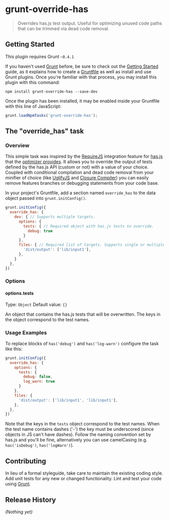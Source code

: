 # grunt-override-has

> Overrides has.js test output. Useful for optimizing unused code paths that can be trimmed via dead code removal.

## Getting Started
This plugin requires Grunt `~0.4.1`

If you haven't used [Grunt](http://gruntjs.com/) before, be sure to check out the [Getting Started](http://gruntjs.com/getting-started) guide, as it explains how to create a [Gruntfile](http://gruntjs.com/sample-gruntfile) as well as install and use Grunt plugins. Once you're familiar with that process, you may install this plugin with this command:

```shell
npm install grunt-override-has --save-dev
```

Once the plugin has been installed, it may be enabled inside your Gruntfile with this line of JavaScript:

```js
grunt.loadNpmTasks('grunt-override-has');
```

## The "override_has" task

### Overview

This simple task was inspired by the [RequireJS](http://requirejs.org/) integration feature for [has.js](https://github.com/phiggins42/has.js) that the [optimizer provides](http://requirejs.org/docs/optimization.html#hasjs). It allows you to override the output of tests defined by the has.js API (custom or not) with a value of your choice. Coupled with conditional compilation and dead code removal from your minifier of choice (like [UglifyJS](https://github.com/mishoo/UglifyJS2#conditional-compilation) and [Closure Compiler](https://developers.google.com/closure/)) you can easily remove features branches or debugging statements from your code base.

In your project's Gruntfile, add a section named `override_has` to the data object passed into `grunt.initConfig()`.

```js
grunt.initConfig({
  override_has: {
    dev: { // Supports multiple targets.
      options: {
        tests: { // Required object with has.js tests to override.
          debug: true
        }
      },
      files: { // Required list of targets. Supports single or multiple files.
        'dist/output': ['lib/input1'],
      },
    }
  },
})
```

### Options

#### options.tests
Type: `Object`
Default value: `{}`

An object that contains the has.js tests that will be overwritten. The keys in the object correspond to the test names.

### Usage Examples

To replace blocks of `has('debug')` and `has('log-warn')` configure the task like this:

```js
grunt.initConfig({
  override_has: {
    options: {
      tests: {
        debug: false,
        log_warn: true
      }
    },
    files: {
      'dist/output': ['lib/input1', 'lib/input1'],
    },
  },
})
```

Note that the keys in the `tests` object correspond to the test names. When the test name contains dashes ('-') the key must be underscored (since objects in JS can't have dashes). Follow the naming convention set by has.js and you'll be fine, alternatively you can use camelCasing (e.g. `has('isDebug')`, `has('logWarn')`).

## Contributing
In lieu of a formal styleguide, take care to maintain the existing coding style. Add unit tests for any new or changed functionality. Lint and test your code using [Grunt](http://gruntjs.com/).

## Release History
_(Nothing yet)_
